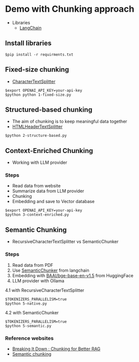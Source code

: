 # Demo with Chunking approach
* Libraries
  * [LangChain](https://python.langchain.com/docs/how_to/)

## Install libraries
```
$pip install -r requirments.txt
```

## Fixed-size chunking
* [CharacterTextSplitter](https://python.langchain.com/docs/how_to/character_text_splitter/)

```
$export OPENAI_API_KEY=your-api-key
$python python 1-fixed-size.py
```

## Structured-based chunking
* The aim of chunking is to keep meaningful data together
* [HTMLHeaderTextSplitter](https://python.langchain.com/docs/how_to/HTML_header_metadata_splitter/)

```
$python 2-structure-based.py
```

## Context-Enriched Chunking
* Working with LLM provider

### Steps
* Read data from website
* Summarize data from LLM provider
* Chunking
* Embedding and save to Vector database

```
$export OPENAI_API_KEY=your-api-key
$python 3-context-enriched.py
```

## Semantic Chunking
* RecursiveCharacterTextSplitter vs SemanticChunker

### Steps
1. Read data from PDF
2. Use [SemanticChunker](https://python.langchain.com/docs/how_to/semantic-chunker/) from langchain
3. Embedding with [BAAI/bge-base-en-v1.5](https://huggingface.co/BAAI/bge-base-en-v1.5) from HuggingFace
4. LLM provider with Ollama


4.1 with RecursiveCharacterTextSplitter
```
$TOKENIZERS_PARALLELISM=true
$python 5-native.py
```

4.2 with SemanticChunker
```
$TOKENIZERS_PARALLELISM=true
$python 5-semantic.py
```




### Reference websites
* [Breaking It Down : Chunking for Better RAG](https://towardsdatascience.com/breaking-it-down-chunking-techniques-for-better-rag-3fd288bf25a0)
* [Semantic chunking](https://github.com/pavanbelagatti/Semantic-Chunking-RAG/blob/main/Semantic%20Chunking%20Tutorial.ipynb)
